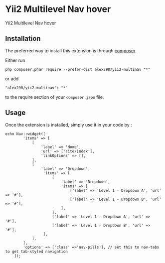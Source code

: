 Yii2 Multilevel Nav hover
=========================
Yii2 Multilevel Nav hover

Installation
------------

The preferred way to install this extension is through [composer](http://getcomposer.org/download/).

Either run

```
php composer.phar require --prefer-dist alex290/yii2-multinav "*"
```

or add

```
"alex290/yii2-multinav": "*"
```

to the require section of your `composer.json` file.


Usage
-----

Once the extension is installed, simply use it in your code by  :



    echo Nav::widget([
            'items' => [
                [
                    'label' => 'Home',
                    'url' => ['site/index'],
                    'linkOptions' => [],
                ],
                [
                    'label' => 'Dropdown',
                     'items' => [
                         [
                             'label' => 'Dropdown',
                             'items' => [
                                 ['label' => 'Level 1 - Dropdown A', 'url' => '#'],
                                 ['label' => 'Level 1 - Dropdown B', 'url' => '#'],
                             ],
                         ],
                         ['label' => 'Level 1 - Dropdown A', 'url' => '#'],
                         ['label' => 'Level 1 - Dropdown B', 'url' => '#'],
                     ],
                ],
            ],
            'options' => ['class' =>'nav-pills'], // set this to nav-tabs to get tab-styled navigation
        ]);